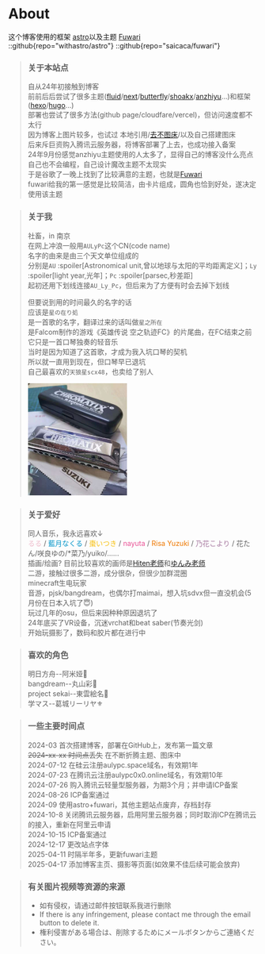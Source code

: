 # About
这个博客使用的框架 [astro](https://github.com/withastro/astro)以及主题 [Fuwari](https://github.com/saicaca/fuwari)  
::github{repo="withastro/astro"}
::github{repo="saicaca/fuwari"}

> ### 关于本站点
> 自从24年初接触到博客  
> 前前后后尝试了很多主题([fluid](https://github.com/fluid-dev/hexo-theme-fluid)/[next](https://github.com/next-theme/hexo-theme-next)/[butterfly](https://github.com/jerryc127/hexo-theme-butterfly)/[shoakx](https://github.com/theme-shoka-x/hexo-theme-shokaX)/[anzhiyu](https://github.com/anzhiyu-c/hexo-theme-anzhiyu)...)和框架([hexo](https://github.com/hexojs/hexo)/[hugo](https://github.com/gohugoio/hugo)...)  
> 部署也尝试了很多方法(github page/cloudfare/vercel)，但访问速度都不太行  
> 因为博客上图片较多，也试过 本地引用/[去不图床](https://7bu.top/)/以及自己搭建图床  
> 后来斥巨资购入腾讯云服务器，将博客部署了上去，也成功接入备案  
> 24年9月份感觉anzhiyu主题使用的人太多了，显得自己的博客没什么亮点  
> 自己也不会编程，自己设计魔改主题不太现实  
> 于是谷歌了一晚上找到了比较满意的主题，也就是[Fuwari](https://github.com/saicaca/fuwari)  
> fuwari给我的第一感觉是比较简洁，由卡片组成，圆角也恰到好处，遂决定使用该主题  

> ### 关于我
> 社畜，in 南京  
> 在网上冲浪一般用``AULyPc``这个CN(code name)  
> 名字的由来是由三个天文单位组成的  
> 分别是``AU`` :spoiler[Astronomical unit,曾以地球与太阳的平均距离定义]；``Ly`` :spoiler[light year,光年]；``Pc`` :spoiler[parsec,秒差距]  
> 起初还用下划线连接``AU_Ly_Pc``，但后来为了方便有时会去掉下划线  
> 
> 但要说到用的时间最久的名字的话  
> 应该是``星の在り処``  
> 是一首歌的名字，翻译过来的话叫做``星之所在``  
> 是Falcom制作的游戏《英雄传说 空之轨迹FC》的片尾曲，在FC结束之前它只是一首口琴独奏的轻音乐  
> 当时是因为知道了这首歌，才成为我入坑口琴的契机  
> 所以就一直用到现在，但口琴早已退坑  
> 自己最喜欢的``天狼星scx48``，也卖给了别人  
> <td><img src="https://raw.githubusercontent.com/AULyPc1/aulypc_fuwari_blog/main/picture/mypic/data/system/scx48.jpg" border=0 width=200 height=""></td>
<!--
> 
> 大学时进入同人音乐这个坑x，后面一起参加过几次live以及线下团建活动  
> 和许多同好见面，为了方便称呼又用了``spy``这个代号  
> 由来很简单，是我真实名字的首字母组合，很巧合(ba爱丽丝:"wc，盒!")  
> 
> 后来因为我头像一直是[阿米娅](https://zh.moegirl.org.cn/zh-hans/%E9%98%BF%E7%B1%B3%E5%A8%85)这个角色  
> 所以直接以我头像的角色，以`` 兔兔 ``来称呼我了  
-->
> ### 关于爱好
> 同人音乐，我永远喜欢↓  
> <span  style="color:#eebbcb; "> るる </span>/
<span  style="color:#0094c8; "> 藍月なくる </span>/
<span  style="color:#f7c114; "> 棗いつき </span>/
<span  style="color:#e95295; "> nayuta </span>/
<span  style="color:#ee7800; "> Risa Yuzuki </span>/
<span  style="color:#a779a0; "> 乃花こより </span>/
花たん/咲良ゆの/*菜乃/yuiko/......  
> 插画/绘画? 目前比较喜欢的画师是[Hiten老师](https://x.com/HitenKei/)和[ゆんみ老师](https://x.com/yunmi_0527/)  
> 二游，接触过很多二游，成分很杂，但很少加群混圈  
> minecraft生电玩家  
> 音游，pjsk/bangdream，也偶尔打maimai，想入坑sdvx但一直没机会(5月份在日本入坑了😇)  
> 玩过几年的osu，但后来因种种原因退坑了  
> 24年底买了VR设备，沉迷vrchat和beat saber(节奏光剑)  
> 开始玩摄影了，数码和胶片都在进行中  

> ### 喜欢的角色
> 明日方舟--阿米娅🐰  
> bangdream--丸山彩🌸  
> project sekai--東雲絵名🎨  
> 学マス--葛城リーリヤ⚜️  

> ### 一些主要时间点
> 2024-03 首次搭建博客，部署在GitHub上，发布第一篇文章  
> ~~2024-xx-xx 时间点丢失~~ 在不断折腾主题、图床中  
> 2024-07-12 在硅云注册aulypc.space域名，有效期1年  
> 2024-07-23 在腾讯云注册aulypc0x0.online域名，有效期10年  
> 2024-07-26 购入腾讯云轻量型服务器，为期3个月；并申请ICP备案  
> 2024-08-26 ICP备案通过  
> 2024-09 使用astro+fuwari，其他主题站点废弃，存档封存  
> 2024-10-8 关闭腾讯云服务器，启用阿里云服务器；同时取消ICP在腾讯云的接入，重新在阿里云申请  
> 2024-10-15 ICP备案通过  
> 2024-12-17 更改站点字体  
> 2025-04-11 时隔半年多，更新fuwari主题  
> 2025-04-17 添加博客主页、摄影等页面(如效果不佳后续可能会放弃)  

> ### 有关图片视频等资源的来源
> - 如有侵权，请通过邮件按钮联系我进行删除
> - If there is any infringement, please contact me through the email button to delete it.
> - 権利侵害がある場合は、削除するためにメールボタンからご連絡ください。
<!-- > - (banner)[葛城リーリヤ](https://www.youtube.com/watch?v=X56QfFhKXEU) by [へちま[twitter]](https://x.com/hechima10040)
> - (头像/avatar)[Amiya](https://x.com/sia_Job00/status/1224709687179956228) by [sia/しあ[twitter]](https://x.com/sia_Job00) [sia/しあ[pixiv]](https://www.pixiv.net/users/35950308)-->